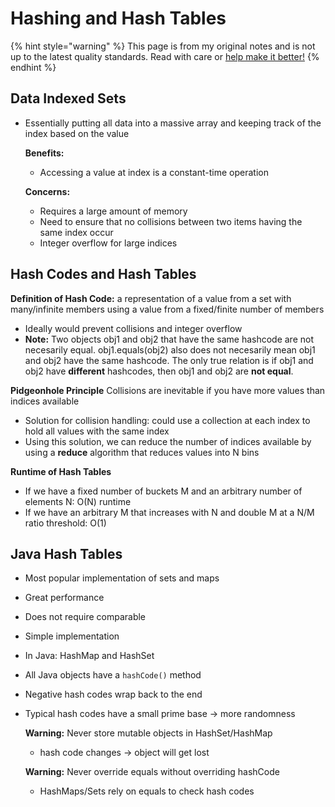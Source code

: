 # Hashing and Hash Tables

{% hint style="warning" %}
This page is from my original notes and is not up to the latest quality standards. Read with care or [help make it better!](https://github.com/64bitpandas/cs61b-notes/pulls)
{% endhint %}

## Data Indexed Sets

* Essentially putting all data into a massive array and keeping track of the index based on the value

  **Benefits:**

  * Accessing a value at index is a constant-time operation

  **Concerns:**

  * Requires a large amount of memory
  * Need to ensure that no collisions between two items having the same index occur
  * Integer overflow for large indices

## Hash Codes and Hash Tables

**Definition of Hash Code:** a representation of a value from a set with many/infinite members using a value from a fixed/finite number of members

* Ideally would prevent collisions and integer overflow
* **Note:** Two objects obj1 and obj2 that have the same hashcode are not necesarily equal. obj1.equals\(obj2\) also does not necesarily mean obj1 and obj2 have the same hashcode. The only true relation is if obj1 and obj2 have **different** hashcodes, then obj1 and obj2 are **not equal**.

**Pidgeonhole Principle** Collisions are inevitable if you have more values than indices available

* Solution for collision handling: could use a collection at each index to hold all values with the same index
* Using this solution, we can reduce the number of indices available by using a **reduce** algorithm that reduces values into N bins

**Runtime of Hash Tables**

* If we have a fixed number of buckets M and an arbitrary number of elements N: O\(N\) runtime
* If we have an arbitrary M that increases with N and double M at a N/M ratio threshold: O\(1\)

## Java Hash Tables

* Most popular implementation of sets and maps
* Great performance
* Does not require comparable
* Simple implementation
* In Java: HashMap and HashSet
* All Java objects have a `hashCode()` method
* Negative hash codes wrap back to the end
* Typical hash codes have a small prime base -&gt; more randomness

  **Warning:** Never store mutable objects in HashSet/HashMap

  * hash code changes -&gt; object will get lost

  **Warning:** Never override equals without overriding hashCode

  * HashMaps/Sets rely on equals to check hash codes

